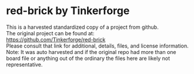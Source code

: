 
# red-brick by Tinkerforge  
This is a harvested standardized copy of a project from github.  
The original project can be found at:  
https://github.com/Tinkerforge/red-brick  
Please consult that link for additional, details, files, and license information.  
Note: It was auto harvested and if the original repo had more than one board file or anything out of the ordinary the files here are likely not representative.  
    
